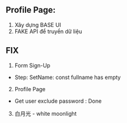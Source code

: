 <!-- TODO: Cần Làm -->

## Profile Page:

1. Xây dựng BASE UI
2. FAKE API để truyền dữ liệu

## FIX

1. Form Sign-Up

- Step: SetName: const fullname has empty

2. Profile Page

- Get user exclude password : Done

3. 白月光 - white moonlight
